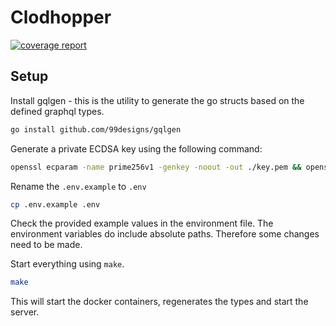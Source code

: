 # Clodhopper

[![coverage report](https://gitlab.com/l3montree/cryptogotchi/clodhopper/badges/main/coverage.svg)](https://gitlab.com/l3montree/cryptogotchi/clodhopper/-/commits/main)

## Setup

Install gqlgen - this is the utility to generate the go structs based on the defined graphql types.

```sh
go install github.com/99designs/gqlgen
```

Generate a private ECDSA key using the following command:

```sh
openssl ecparam -name prime256v1 -genkey -noout -out ./key.pem && openssl ec -in ./key.pem -pubout -out ./public.pem
```

Rename the `.env.example` to `.env`

```sh
cp .env.example .env
```

Check the provided example values in the environment file. The environment variables do include absolute paths. Therefore some changes need to be made.

Start everything using `make`.

```sh
make
```

This will start the docker containers, regenerates the types and start the server.